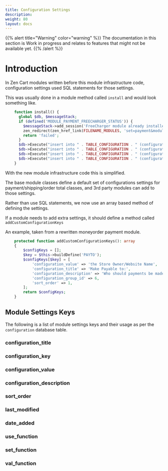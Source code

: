 ```yaml
---
title: Configuration Settings
description: 
weight: 80
layout: docs
---
```


{{% alert title="Warning" color="warning" %}}
The documentation in this section is Work in progress and relates to features that might not be available yet.
{{% /alert %}}

# Introduction

In Zen Cart modules written before this module infrastructure code, configuration settings used SQL statements for those settings.

This was usually done in a module method called `install` and would look something like. 

``` php 
    function install() {
      global $db, $messageStack;
      if (defined('MODULE_PAYMENT_FREECHARGER_STATUS')) {
        $messageStack->add_session('FreeCharger module already installed.', 'error');
        zen_redirect(zen_href_link(FILENAME_MODULES, 'set=payment&module=freecharger', 'SSL'));
        return 'failed';
      }
      $db->Execute("insert into " . TABLE_CONFIGURATION . " (configuration_title, configuration_key, configuration_value, configuration_description, configuration_group_id, sort_order, set_function, date_added) values ('Enable Free Charge Module', 'MODULE_PAYMENT_FREECHARGER_STATUS', 'True', 'Do you want to accept Free Charge payments?', '6', '1', 'zen_cfg_select_option(array(\'True\', \'False\'), ', now());");
      $db->Execute("insert into " . TABLE_CONFIGURATION . " (configuration_title, configuration_key, configuration_value, configuration_description, configuration_group_id, sort_order, date_added) values ('Sort order of display.', 'MODULE_PAYMENT_FREECHARGER_SORT_ORDER', '0', 'Sort order of display. Lowest is displayed first.', '6', '0', now())");
      $db->Execute("insert into " . TABLE_CONFIGURATION . " (configuration_title, configuration_key, configuration_value, configuration_description, configuration_group_id, sort_order, use_function, set_function, date_added) values ('Payment Zone', 'MODULE_PAYMENT_FREECHARGER_ZONE', '0', 'If a zone is selected, only enable this payment method for that zone.', '6', '2', 'zen_get_zone_class_title', 'zen_cfg_pull_down_zone_classes(', now())");
      $db->Execute("insert into " . TABLE_CONFIGURATION . " (configuration_title, configuration_key, configuration_value, configuration_description, configuration_group_id, sort_order, set_function, use_function, date_added) values ('Set Order Status', 'MODULE_PAYMENT_FREECHARGER_ORDER_STATUS_ID', '0', 'Set the status of orders made with this payment module to this value', '6', '0', 'zen_cfg_pull_down_order_statuses(', 'zen_get_order_status_name', now())");
    }

```

With the new module infrastructure code this is simplified. 

The base module classes define a default set of configurations settings for payment/shipping/order total classes, and 3rd party modules can add to those settings. 

Rather than use SQL statements, we now use an array based method of defining the settings. 

If a module needs to add extra settings, it should define a method called `addCustomConfigurationKeys`

An example, taken from a rewritten moneyorder payment module.

```php
    protected function addCustomConfigurationKeys(): array
    {
        $configKeys = [];
        $key = $this->buildDefine('PAYTO');
        $configKeys[$key] = [
            'configuration_value' => 'the Store Owner/Website Name',
            'configuration_title' => 'Make Payable to:',
            'configuration_description' => 'Who should payments be made payable to?',
            'configuration_group_id' => 6,
            'sort_order' => 1,
        ];
        return $configKeys;
    }
```

## Module Settings Keys

The following is a list of module settings keys and their usage as per the `configuration` database table.

### configuration_title

### configuration_key

### configuration_value

### configuration_description

### sort_order

### last_modified

### date_added

### use_function

### set_function

### val_function


